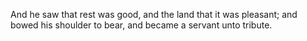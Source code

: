 And he saw that rest was good, and the land that it was pleasant; and bowed his shoulder to bear, and became a servant unto tribute.
